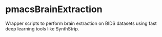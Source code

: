 # pmacsBrainExtraction

Wrapper scripts to perform brain extraction on BIDS datasets using fast deep learning tools like SynthStrip.
